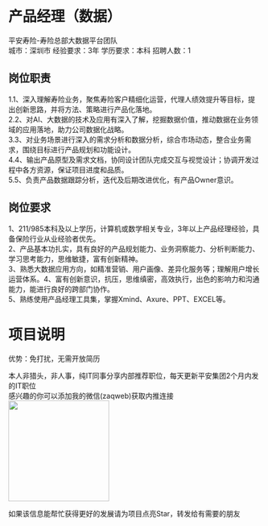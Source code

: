 # 产品经理（数据）
平安寿险-寿险总部大数据平台团队  
城市：深圳市 经验要求：3年 学历要求：本科  招聘人数：1

## 岗位职责
1.1、深入理解寿险业务，聚焦寿险客户精细化运营，代理人绩效提升等目标，提出创新思路，并将方法、策略进行产品化落地。   
2.2、对AI、大数据的技术及应用有深入了解，挖掘数据价值，推动数据在业务领域的应用落地，助力公司数据化战略。   
3.3、对业务场景进行深入的需求分析和数据分析，综合市场动态，整合业务需求，围绕目标进行产品规划和功能设计。   
4.4、输出产品原型及需求文档，协同设计团队完成交互与视觉设计；协调开发过程中各方资源，保证项目进度和品质。   
5.5、负责产品数据跟踪分析，迭代及后期改进优化，有产品Owner意识。

## 岗位要求
1、211/985本科及以上学历，计算机或数学相关专业，3年以上产品经理经验，具备保险行业从业经验者优先。   
2、产品基本功扎实，具有良好的产品规划能力、业务洞察能力、分析判断能力、学习思考能力，思维敏捷，富有创新精神。   
3、熟悉大数据应用方向，如精准营销、用户画像、差异化服务等；理解用户增长运营体系。4、富有创新意识，抗压，思维缜密，高效执行，出色的影响力和沟通能力，能进行良好的跨部门协作。   
5、熟练使用产品经理工具集，掌握Xmind、Axure、PPT、EXCEL等。

# 项目说明

优势：免打扰，无需开放简历

本人非猎头，非人事，纯IT同事分享内部推荐职位，每天更新平安集团2个月内发的IT职位  
感兴趣的你可以添加我的微信(zaqweb)获取内推连接  
<img src="https://github.com/zaqweb/PA-IT-JOBS/blob/master/WechatICode.jpeg"  height="200" width="200">

如果该信息能帮忙获得更好的发展请为项目点亮Star，转发给有需要的朋友




